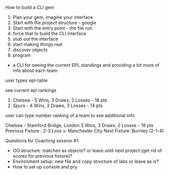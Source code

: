 How to build a CLI gem

1. Plan your gem, imagine your interface
2. Start with the project structure - google
3. Start with the entry point - the file run
4. force that to build the CLI interface
5. stub out the interface
6. start making things real
7. discover objects
8. program

- a CLI for seeing the current EPL standings and providing a bit more of info about each team

user types epl-table

see current epl rankings

  1. Chelsea - 5 Wins, 3 Draws, 2 Losses - 18 pts
  2. Spurs - 4 Wins, 2 Draws, 3 Losses - 14 pts

user can type number ranking of a team to see additional info

Chelsea - Stamford Bridge, London
5 Wins, 3 Draws, 2 Losses - 18 pts
Previous Fixture : 2-3 Loss v. Manchester City
Next Fixture: Burnley (2-1-4)



Questions for Coaching session #1:
- OO structure: matches as objects? or leave until next project (get rid of scores for previous fixture)?
- Environment setup: new file and copy structure of labs or leave as is?
- How to set up console and pry
